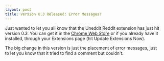 ```yaml
---
layout: post
title: Version 0.3 Released: Error Messages!
---
```

Just wanted to let you all know that the Uneddit Reddit extension has just hit version 0.3. You can get it in the [Chrome Web Store](https://chrome.google.com/webstore/detail/uneddit-reddit/akibhpdlinfcelalimeibjcdolmfifel) or if you already have it installed, through your Extensions page (hit Update Extensions Now).

The big change in this version is just the placement of error messages, just to let you know that it tried to find a comment but couldn't.
